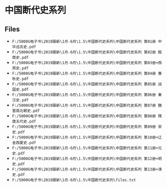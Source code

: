# 中国断代史系列

## Files

- `F:/5000G电子书\2019跟新\1月-6月\1.5\中国断代史系列\中国断代史系列 第01册 中华远古史.pdf`
- `F:/5000G电子书\2019跟新\1月-6月\1.5\中国断代史系列\中国断代史系列 第02册 殷商史.pdf`
- `F:/5000G电子书\2019跟新\1月-6月\1.5\中国断代史系列\中国断代史系列 第03册+西周史.pdf`
- `F:/5000G电子书\2019跟新\1月-6月\1.5\中国断代史系列\中国断代史系列 第04册 春秋史.pdf`
- `F:/5000G电子书\2019跟新\1月-6月\1.5\中国断代史系列\中国断代史系列 第05册 战国史.pdf`
- `F:/5000G电子书\2019跟新\1月-6月\1.5\中国断代史系列\中国断代史系列 第06册 秦汉史.pdf`
- `F:/5000G电子书\2019跟新\1月-6月\1.5\中国断代史系列\中国断代史系列 第07册 魏晋南北朝史.pdf`
- `F:/5000G电子书\2019跟新\1月-6月\1.5\中国断代史系列\中国断代史系列 第08册 隋唐五代史.pdf`
- `F:/5000G电子书\2019跟新\1月-6月\1.5\中国断代史系列\中国断代史系列 第09册 宋史.pdf`
- `F:/5000G电子书\2019跟新\1月-6月\1.5\中国断代史系列\中国断代史系列 第10册+辽金西夏史.pdf`
- `F:/5000G电子书\2019跟新\1月-6月\1.5\中国断代史系列\中国断代史系列 第11册+元史.pdf`
- `F:/5000G电子书\2019跟新\1月-6月\1.5\中国断代史系列\中国断代史系列 第12册+明史.pdf`
- `F:/5000G电子书\2019跟新\1月-6月\1.5\中国断代史系列\中国断代史系列 第13册+清史.pdf`
- `F:/5000G电子书\2019跟新\1月-6月\1.5\中国断代史系列\files.txt`
